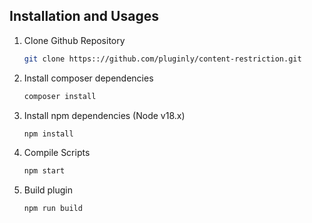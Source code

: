 ## Installation and Usages

1. Clone Github Repository

   ```sh
   git clone https:://github.com/pluginly/content-restriction.git
   ```

2. Install composer dependencies
   ```sh
   composer install
   ```

3. Install npm dependencies (Node v18.x)
   ```sh
   npm install
   ```

4. Compile Scripts
   ```sh
   npm start
   ```

4. Build plugin
   ```sh
   npm run build
   ```
